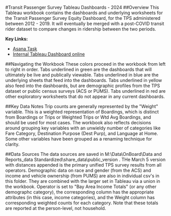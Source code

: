 #Transit Passenger Survey Tableau Dashboards - 2024
##Overview
This Tableau workbook contains the dashboards and underlying worksheets for the Transit Passenger Survey Equity Dashboard, for the TPS administered between 2012 - 2019. 
It will eventually be merged with a post-COVID transit rider dataset to compare changes in ridership between the two periods. 

**Key Links:**
- [Asana Task]([url](https://app.asana.com/0/12291104512642/1206214494718647/f))
- [Internal Tableau Dashboard online]([url](https://10ay.online.tableau.com/#/site/metropolitantransportationcommission/views/TransitPassengerSurveyDraft7_22_DRAFT/LandingPage?:iid=1))

##Navigating the Workbook
These colors proceed in the workbook from left to right in order. 
Tabs underlined in green are the dashboards that will ultimately be live and publically viewable. 
Tabs underlined in blue are the underlying sheets that feed into the dashboards. 
Tabs underlined in yellow also feed into the dashboards, but are demographic profiles from the TPS dataset or public census surveys (ACS or PUMS).
Tabs underlined in red are other exploratory worksheets that do not appear in any current dashboards. 

##Key Data Notes
Trip counts are generally represented by the "Weight" variable. This is a weighted representation of Boardings, which is distinct from Boardings or Trips or Weighted Trips or Wtd Avg Boardings, and should be used for most cases. 
The workbook also reflects decisions around grouping key variables with an unwieldy number of categories like Fare Category, Destination Purpose (Dest Purp), and Language at Home. Some other variables have been grouped as a renaming technique for clarity. 

##Data Sources
The data sources are saved in M:\Data\OnBoard\Data and Reports\_data Standardized\share_data\public_version . THe March 5 version with distances appended 
is the primary unified TPS survey results from all operators. Demographic data on race and gender (from the ACS) and income and vehicle ownership (from PUMS) are also in individual csv's in this folder. They are combined with the larger set in Tableau via a union in the workbook. Operator is set to "Bay Area Income Totals" (or any other demographc category), the corresponding column has the appropriate attributes (in this case, income categories), and the Weight column has corresponding weighted counts for each category. Note that these totals are reported at the person-level, not household. 
